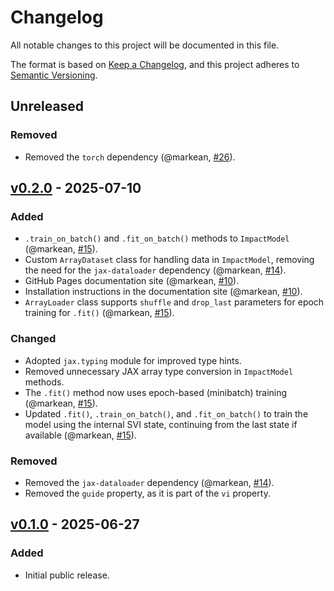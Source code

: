 # Changelog

All notable changes to this project will be documented in this file.

The format is based on [Keep a Changelog](https://keepachangelog.com/en/1.1.0/),
and this project adheres to [Semantic Versioning](https://semver.org/spec/v2.0.0.html).

## Unreleased

### Removed

- Removed the `torch` dependency (@markean, [#26](https://github.com/markean/aimz/issues/26)).

## [v0.2.0](https://github.com/markean/aimz/releases/tag/v0.2.0) - 2025-07-10

### Added

- `.train_on_batch()` and `.fit_on_batch()` methods to `ImpactModel` (@markean, [#15](https://github.com/markean/aimz/issues/15)).
- Custom `ArrayDataset` class for handling data in `ImpactModel`, removing the need for the `jax-dataloader` dependency (@markean, [#14](https://github.com/markean/aimz/issues/14)).
- GitHub Pages documentation site (@markean, [#10](https://github.com/markean/aimz/issues/10)).
- Installation instructions in the documentation site (@markean, [#10](https://github.com/markean/aimz/issues/10)).
- `ArrayLoader` class supports `shuffle` and `drop_last` parameters for epoch training for `.fit()` (@markean, [#15](https://github.com/markean/aimz/issues/15)).

### Changed

- Adopted `jax.typing` module for improved type hints.
- Removed unnecessary JAX array type conversion in `ImpactModel` methods.
- The `.fit()` method now uses epoch-based (minibatch) training (@markean, [#15](https://github.com/markean/aimz/issues/15)).
- Updated `.fit()`, `.train_on_batch()`, and `.fit_on_batch()` to train the model using the internal SVI state, continuing from the last state if available (@markean, [#15](https://github.com/markean/aimz/issues/15)).

### Removed

- Removed the `jax-dataloader` dependency (@markean, [#14](https://github.com/markean/aimz/issues/14)).
- Removed the `guide` property, as it is part of the `vi` property.

## [v0.1.0](https://github.com/markean/aimz/releases/tag/v0.1.0) - 2025-06-27

### Added
- Initial public release.
